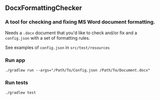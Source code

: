 ## DocxFormattingChecker
### A tool for checking and fixing MS Word document formatting.

Needs a `.docx` document that you'd like to check and/or fix and a `config.json` with a set of formatting rules.

See examples of `config.json` in `src/test/resources`

### Run app
    ./gradlew run --args="/Path/To/Config.json /Path/To/Document.docx"

### Run tests
    ./gradlew test